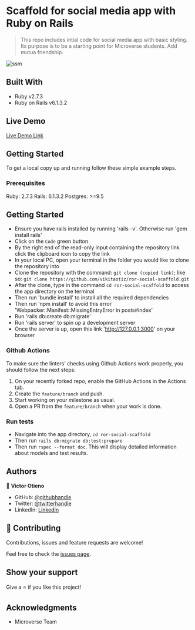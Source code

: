 # Scaffold for social media app with Ruby on Rails

> This repo includes intial code for social media app with basic styling. Its purpose is to be a starting point for Microverse students. Add mutua friendship.

![ssm](https://user-images.githubusercontent.com/42869046/123082742-0a35a400-d428-11eb-82b4-6390ee90764f.JPG)

## Built With

- Ruby v2.7.3
- Ruby on Rails v6.1.3.2

## Live Demo

[Live Demo Link](https://stay-in-touch-vikita.herokuapp.com/)

## Getting Started

To get a local copy up and running follow these simple example steps.

### Prerequisites

Ruby: 2.7.3
Rails: 6.1.3.2
Postgres: >=9.5

## Getting Started

- Ensure you have rails installed by running 'rails -v'. Otherwise run 'gem install rails'
- Click on the `Code` green button
- By the right end of the read-only input containing the repository link click the clipboard icon to copy the link
- In your local PC, open your terminal in the folder you would like to clone the repository into
- Clone the repository with the command: `git clone (copied link)`; like so: `git clone https://github.com/vikitaotiz/ror-social-scaffold.git`
- After the clone, type in the command `cd ror-social-scaffold` to access the app directory on the terminal
- Then run 'bundle install' to install all the required dependencies
- Then run 'npm install' to avoid this error 'Webpacker::Manifest::MissingEntryError in posts#index'
- Run 'rails db:create db:migrate'
- Run 'rails server' to spin up a development server
- Once the server is up, open this link 'http://127.0.0.1:3000' on your browser

### Github Actions

To make sure the linters' checks using Github Actions work properly, you should follow the next steps:

1. On your recently forked repo, enable the GitHub Actions in the Actions tab.
2. Create the `feature/branch` and push.
3. Start working on your milestone as usual.
4. Open a PR from the `feature/branch` when your work is done.

### Run tests

- Navigate into the app directory, `cd ror-social-scaffold`
- Then run `rails db:migrate db:test:prepare`
- Then run `rspec --format doc`. This will display detailed information about models and test results.

## Authors

:bust_in_silhouette: **Victor Otieno**

- GitHub: [@githubhandle](https://github.com/vikitaotiz)
- Twitter: [@twitterhandle](https://twitter.com/victoro29641869)
- LinkedIn: [LinkedIn](https://www.linkedin.com/in/victor-otieno-oluoch/)

## 🤝 Contributing

Contributions, issues and feature requests are welcome!

Feel free to check the [issues page](issues/).

## Show your support

Give a ⭐️ if you like this project!

## Acknowledgments

- Microverse Team
